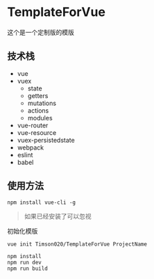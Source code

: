 # TemplateForVue

这个是一个定制版的模版

## 技术栈
- vue
- vuex
	- state
	- getters
	- mutations
	- actions
	- modules
- vue-router
- vue-resource
- vuex-persistedstate
- webpack
- eslint
- babel

## 使用方法

```
npm install vue-cli -g
```
>如果已经安装了可以忽视

初始化模版
```
vue init Timson020/TemplateForVue ProjectName
```

```
npm install
npm run dev
npm run build
```

